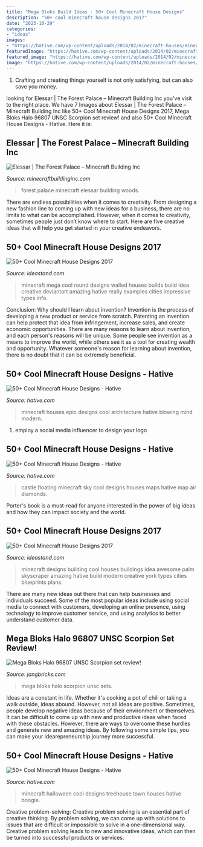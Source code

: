 ```yaml
---
title: "Mega Bloks Build Ideas : 50+ Cool Minecraft House Designs"
description: "50+ cool minecraft house designs 2017"
date: "2023-10-29"
categories:
- "ideas"
images:
- "https://hative.com/wp-content/uploads/2014/02/minecraft-houses/minecraft-epic-houses-29.jpg"
featuredImage: "https://hative.com/wp-content/uploads/2014/02/minecraft-houses/castle-floating-in-sky-32.jpg"
featured_image: "https://hative.com/wp-content/uploads/2014/02/minecraft-houses/halloween-town-treehouse-7.jpg"
image: "https://hative.com/wp-content/uploads/2014/02/minecraft-houses/halloween-town-treehouse-7.jpg"
---
```



1. Crafting and creating things yourself is not only satisfying, but can also save you money.

	

		
looking for Elessar | The Forest Palace – Minecraft Building Inc you've visit to the right place. We have 7 Images about Elessar | The Forest Palace – Minecraft Building Inc like 50+ Cool Minecraft House Designs 2017, Mega Bloks Halo 96807 UNSC Scorpion set review! and also 50+ Cool Minecraft House Designs - Hative. Here it is:
		
    
## Elessar | The Forest Palace – Minecraft Building Inc

<img loading=lazy src="https://minecraftbuildinginc.com/wp-content/uploads/2014/11/Elessar-the-forest-palace-minecraft-building-ideas-castle-woods-trees-9.jpg" onerror="this.onerror=null;this.src='https://tse1.mm.bing.net/th?id=OIP.sXxBPI6RR41ZFLUYOp7TNQHaD7&amp;pid=15.1';" alt="Elessar | The Forest Palace – Minecraft Building Inc">

_Source: minecraftbuildinginc.com_

>forest palace minecraft elessar building woods. 

	

There are endless possibilities when it comes to creativity. From designing a new fashion line to coming up with new ideas for a business, there are no limits to what can be accomplished. However, when it comes to creativity, sometimes people just don’t know where to start. Here are five creative ideas that will help you get started in your creative endeavors.

    
## 50+ Cool Minecraft House Designs 2017

<img loading=lazy src="http://ideastand.com/wp-content/uploads/2014/02/minecraft-houses/round-mega-city-idea-31.jpg" onerror="this.onerror=null;this.src='https://tse1.mm.bing.net/th?id=OIP.HqgP7908jd523ZfgVYfRcAHaEc&amp;pid=15.1';" alt="50+ Cool Minecraft House Designs 2017">

_Source: ideastand.com_

>minecraft mega cool round designs walled houses builds build idea creative deviantart amazing hative really examples cities impressive types info. 

	

Conclusion: Why should I learn about invention?
Invention is the process of developing a new product or service from scratch. Patenting an invention can help protect that idea from infringement, increase sales, and create economic opportunities. There are many reasons to learn about invention, and each person's reasons will be unique. Some people see invention as a means to improve the world, while others see it as a tool for creating wealth and opportunity. Whatever someone's reason for learning about invention, there is no doubt that it can be extremely beneficial.

    
## 50+ Cool Minecraft House Designs - Hative

<img loading=lazy src="https://hative.com/wp-content/uploads/2014/02/minecraft-houses/minecraft-epic-houses-29.jpg" onerror="this.onerror=null;this.src='https://tse1.mm.bing.net/th?id=OIP.GltN2netNBH8koRirRuyfgHaD7&amp;pid=15.1';" alt="50+ Cool Minecraft House Designs - Hative">

_Source: hative.com_

>minecraft houses epic designs cool architecture hative blowing mind modern. 

	

1. employ a social media influencer to design your logo 

    
## 50+ Cool Minecraft House Designs - Hative

<img loading=lazy src="https://hative.com/wp-content/uploads/2014/02/minecraft-houses/castle-floating-in-sky-32.jpg" onerror="this.onerror=null;this.src='https://tse3.mm.bing.net/th?id=OIP.jDnNWi2LVX-FykRe5T04wwHaD-&amp;pid=15.1';" alt="50+ Cool Minecraft House Designs - Hative">

_Source: hative.com_

>castle floating minecraft sky cool designs houses maps hative map air diamonds. 

	

Porter's book is a must-read for anyone interested in the power of big ideas and how they can impact society and the world.

    
## 50+ Cool Minecraft House Designs 2017

<img loading=lazy src="https://ideastand.com/wp-content/uploads/2014/02/minecraft-houses/palm-building-idea-20.jpg" onerror="this.onerror=null;this.src='https://tse1.mm.bing.net/th?id=OIP.fGz7EkZUkCNCqWKfi8NMNQHaFj&amp;pid=15.1';" alt="50+ Cool Minecraft House Designs 2017">

_Source: ideastand.com_

>minecraft designs building cool houses buildings idea awesome palm skyscraper amazing hative build modern creative york types cities blueprints plans. 

	

There are many new ideas out there that can help businesses and individuals succeed. Some of the most popular ideas include using social media to connect with customers, developing an online presence, using technology to improve customer service, and using analytics to better understand customer data.

    
## Mega Bloks Halo 96807 UNSC Scorpion Set Review!

<img loading=lazy src="http://4.bp.blogspot.com/-JReOr4sBUg8/UzUPtIQeCaI/AAAAAAAADVI/y_HKTXX7AQs/w1200-h630-p-k-no-nu/140327c-mega-bloks-halo-96807-unsc-scorpion.jpg" onerror="this.onerror=null;this.src='https://tse1.mm.bing.net/th?id=OIP.eApZhnzkoFRlKFCouRRRNQHaD4&amp;pid=15.1';" alt="Mega Bloks Halo 96807 UNSC Scorpion set review!">

_Source: jangbricks.com_

>mega bloks halo scorpion unsc sets. 

	

Ideas are a constant in life. Whether it's cooking a pot of chili or taking a walk outside, ideas abound. However, not all ideas are positive. Sometimes, people develop negative ideas because of their environment or themselves. It can be difficult to come up with new and productive ideas when faced with these obstacles. However, there are ways to overcome these hurdles and generate new and amazing ideas. By following some simple tips, you can make your idearepreneurship journey more successful.

    
## 50+ Cool Minecraft House Designs - Hative

<img loading=lazy src="https://hative.com/wp-content/uploads/2014/02/minecraft-houses/halloween-town-treehouse-7.jpg" onerror="this.onerror=null;this.src='https://tse4.mm.bing.net/th?id=OIP.l_eYFmqSDUoM37jWoSaoBAHaD7&amp;pid=15.1';" alt="50+ Cool Minecraft House Designs - Hative">

_Source: hative.com_

>minecraft halloween cool designs treehouse town houses hative boogie. 

	

Creative problem-solving:
Creative problem solving is an essential part of creative thinking. By problem solving, we can come up with solutions to issues that are difficult or impossible to solve in a one-dimensional way. Creative problem solving leads to new and innovative ideas, which can then be turned into successful products or services.

